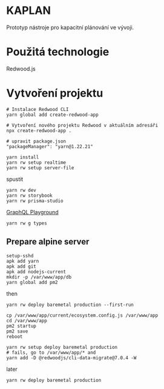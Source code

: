 # KAPLAN
Prototyp nástroje pro kapacitní plánování ve vývoji.

# Použitá technologie

Redwood.js

# Vytvoření projektu

```
# Instalace Redwood CLI
yarn global add create-redwood-app

# Vytvoření nového projektu Redwood v aktuálním adresáři
npx create-redwood-app .

# upravit package.json
"packageManager": "yarn@1.22.21"

yarn install
yarn rw setup realtime
yarn rw setup server-file
```

spustit

```
yarn rw dev
yarn rw storybook
yarn rw prisma-studio
```
[GraphQL Playground](http://localhost:8911/graphql)

```
yarn rw g types
```

## Prepare alpine server

```
setup-sshd
apk add yarn
apk add git
apk add nodejs-current
mkdir -p /var/www/app/db
yarn global add pm2
```
then

```
yarn rw deploy baremetal production --first-run

cp /var/www/app/current/ecosystem.config.js /var/www/app
cd /var/www/app
pm2 startup
pm2 save
reboot

yarn rw setup deploy baremetal production
# fails, go to /var/www/app/* and
yarn add -D @redwoodjs/cli-data-migrate@7.0.4 -W
```

later

```
yarn rw deploy baremetal production
```

